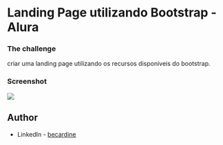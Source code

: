 # Landing Page utilizando Bootstrap - Alura

### The challenge

criar uma landing page utilizando os recursos disponíveis do bootstrap.

### Screenshot

 ![](/projeto-base/src/img/screenshot.png)


## Author

- LinkedIn - [becardine](https://www.linkedin.com/in/becardine)
